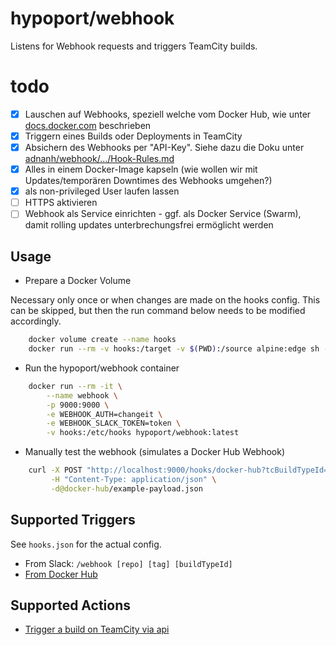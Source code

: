 # hypoport/webhook

Listens for Webhook requests and triggers TeamCity builds.

# todo

- [x] Lauschen auf Webhooks, speziell welche vom Docker Hub, wie unter [docs.docker.com](https://docs.docker.com/docker-hub/webhooks/) beschrieben
- [x] Triggern eines Builds oder Deployments in TeamCity
- [x] Absichern des Webhooks per "API-Key". Siehe dazu die Doku unter [adnanh/webhook/.../Hook-Rules.md](https://github.com/adnanh/webhook/blob/master/docs/Hook-Rules.md)
- [x] Alles in einem Docker-Image kapseln (wie wollen wir mit Updates/temporären Downtimes des Webhooks umgehen?)
- [x] als non-privileged User laufen lassen
- [ ] HTTPS aktivieren
- [ ] Webhook als Service einrichten - ggf. als Docker Service (Swarm), damit rolling updates unterbrechungsfrei ermöglicht werden

## Usage

- Prepare a Docker Volume
 
Necessary only once or when changes are made on the hooks config.
This can be skipped, but then the run command below needs to be modified accordingly. 

```bash
    docker volume create --name hooks
    docker run --rm -v hooks:/target -v $(PWD):/source alpine:edge sh -c 'cp -a /source/* /target/'
```

- Run the hypoport/webhook container

```bash
    docker run --rm -it \
        --name webhook \
        -p 9000:9000 \
        -e WEBHOOK_AUTH=changeit \
        -e WEBHOOK_SLACK_TOKEN=token \
        -v hooks:/etc/hooks hypoport/webhook:latest
```

- Manually test the webhook (simulates a Docker Hub Webhook)

```bash
    curl -X POST "http://localhost:9000/hooks/docker-hub?tcBuildTypeId=pku_ExplorationDay_WebhookTest&auth=changeit" \
         -H "Content-Type: application/json" \
         -d@docker-hub/example-payload.json
```

## Supported Triggers

See `hooks.json` for the actual config.

- From Slack: `/webhook [repo] [tag] [buildTypeId]`
- [From Docker Hub](https://docs.docker.com/docker-hub/webhooks/)

## Supported Actions

- [Trigger a build on TeamCity via api](trigger-teamcity-build.md)

